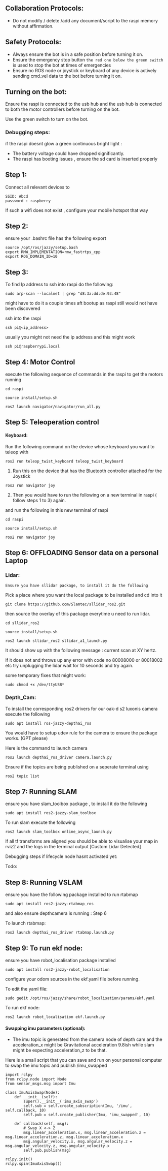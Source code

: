 
## Collaboration Protocols:

- Do not modify / delete /add any document/script to the raspi memory without affirmation.
## Safety Protocols:

- Always ensure the bot is in a safe position before turning it on. 
- Ensure the emergency stop button `the red one below the green switch` is used to stop the bot at times of emergencies
- Ensure no ROS node or joystick or keyboard of any device is actively sending cmd_vel data to the bot before turning it on.

## Turning on the bot:

Ensure the raspi is connected to the usb hub and the usb hub is connected to both the motor controllers before turning on the bot.

Use the green switch to turn on the bot.

### Debugging steps:

if the raspi doesnt glow a green continuous bright light :
- The battery voltage could have dropped significantly.
- The raspi has booting issues , ensure the sd card is inserted properly

## Step 1:

Connect all relevant devices to 
```
SSID: Abcd 
password : raspberry
```
If such a wifi does not exist , configure your mobile hotspot that way

## Step 2:
ensure your .bashrc file has the following export
```
source /opt/ros/jazzy/setup.bash
export RMW_IMPLEMENTATION=rmw_fastrtps_cpp
export ROS_DOMAIN_ID=10
```

## Step 3: 

To find Ip address to ssh into raspi do the following: 
```
sudo arp-scan --localnet | grep "d8:3a:dd:de:93:48"  
```
might have to do it a couple times aft bootup as raspi still would not have been discovered

ssh into the raspi

```
ssh pi@<ip_address>
```

usually you might not need the ip address and this might work
```
ssh pi@raspberrypi.local
```
## Step 4: Motor Control

 execute the following sequence of commands in the raspi to get the motors running

```
cd raspi

source install/setup.sh

ros2 launch navigator/navigator/run_all.py
```

## Step 5: Teleoperation control

#### Keyboard:

Run the following command on the device whose keyboard you want to teleop with

```
ros2 run teleop_twist_keyboard teleop_twist_keyboard
```

1) Run this on the device that has the Bluetooth controller attached for the Joystick

```
ros2 run navigator joy
```


2) Then you would have to run the following on a new terminal in raspi  ( follow steps 1 to 3) again.

and run the following in this new terminal of raspi 

```
cd raspi

source install/setup.sh

ros2 run navigator joy
```

## Step 6:  OFFLOADING Sensor data on a personal Laptop

### Lidar:

	Ensure you have sllidar package, to install it do the following

Pick a place where you want the local package to be installed and cd into it 

```
git clone https://github.com/Slamtec/sllidar_ros2.git
```

then source the overlay of this package everytime  u need to run lidar.

```
cd sllidar_ros2

source install/setup.sh

ros2 launch sllidar_ros2 sllidar_a1_launch.py
```

It should show up with the following message : current scan at XY hertz.

If it does not and throws up any error with code no 80008000 or 80018002 etc try unplugging the lidar wait for 10 seconds and try again.

some temporary fixes that might work:

```
sudo chmod +x /dev/ttyUSB*
```

### Depth_Cam:

To install the corresponding ros2 drivers for our oak-d s2 luxonis camera execute the following

```
sudo apt install ros-jazzy-depthai_ros
```


You would have to setup udev rule for the camera to ensure the package works. (GPT please)

Here is the command to launch camera

```
ros2 launch depthai_ros_driver camera.launch.py
```

Ensure if the topics are being published on a seperate terminal using

```
ros2 topic list
```

## Step 7: Running SLAM 

ensure you have slam_toolbox package , to install it do the following

```
sudo apt install ros2-jazzy-slam_toolbox
```

To run slam execute the following

```
ros2 launch slam_toolbox online_async_launch.py
```

If all tf transforms are aligned you should be able to visualise your map in rviz2 and the logs in the terminal output [Custom Lidar Detected]


Debugging steps if lifecycle node hasnt activated yet:

Todo:

## Step 8: Running VSLAM

ensure you have the following package installed to run rtabmap

```
sudo apt install ros2-jazzy-rtabmap_ros
```

and also ensure depthcamera is running : Step 6

To launch rtabmap:

```
ros2 launch depthai_ros_driver rtabmap.launch.py
```

## Step 9: To run ekf node:

ensure you have robot_localisation package installed

```
sudo apt install ros2-jazzy-robot_localisation
```

configure your odom sources in the ekf.yaml file before running.

To edit the yaml file:

```
sudo gedit /opt/ros/jazzy/share/robot_localisation/params/ekf.yaml
```

To run ekf node:

```
ros2 launch robot_localisation ekf.launch.py
```




#### Swapping imu parameters (optional):
- The imu topic is generated from the camera node of depth cam and the acceleration_x might be Gravitational acceleration 9.8ish while slam might be expecting acceleration_z to be that.

Here is a small script that you can save and run on your personal computer to swap the imu topic and publish /imu_swapped

```
import rclpy
from rclpy.node import Node
from sensor_msgs.msg import Imu

class ImuAxisSwap(Node):
    def __init__(self):
        super().__init__('imu_axis_swap')
        self.sub = self.create_subscription(Imu, '/imu', self.callback, 10)
        self.pub = self.create_publisher(Imu, 'imu_swapped', 10)

    def callback(self, msg):
        # Swap X <-> Z
        msg.linear_acceleration.x, msg.linear_acceleration.z = msg.linear_acceleration.z, msg.linear_acceleration.x
        msg.angular_velocity.x, msg.angular_velocity.z = msg.angular_velocity.z, msg.angular_velocity.x
        self.pub.publish(msg)

rclpy.init()
rclpy.spin(ImuAxisSwap())

```


